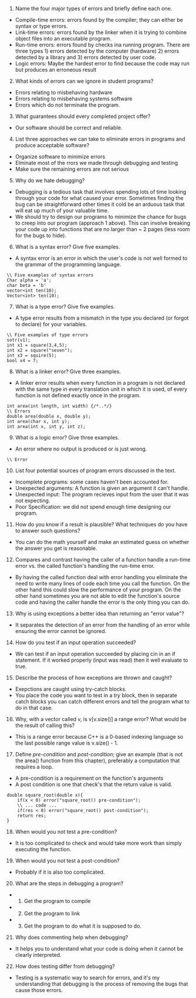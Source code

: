 1. Name the four major types of errors and briefly define each one.
+ Compile-time errors: errors found by the compiler; they can either be syntax or type errors.
+ Link-time errors: errors found by the linker when it is trying to combine object files into an executable program.
+ Run-time errors: errors found by checks ina  running program. There are three types 1) errors detected by the computer (hardware) 2) errors detected by a library and 3) errors detected by user code.
+ Logic errors: Maybe the hardest error to find because the code may run but produces an erroneous result



2. What kinds of errors can we ignore in student programs?
+ Errors relating to misbehaving hardware
+ Errors relating to misbehaving systems software
+ Errors which do not terminate the program.


3. What guarantees should every completed project offer?
+ Our software should be correct and reliable.


4. List three approaches we can take to eliminate errors in programs and produce acceptable software?
+ Organize software to minimize errors
+ Elminate most of the rrors we made through debugging and testing
+ Make sure the remaining errors are not serious

5. Why do we hate debugging?
+ Debugging is a tedious task that involves spending lots of time looking through your code for what caused your error. Sometimes finding the bug can be straightforward other times it cold be an arduous task that will eat up much of your valuable time. 
+ We should try to design our programs to minimize the chance for bugs to creep into our program (approach 1 above). This can involve breaking your code up into functions that are no larger than ~ 2 pages (less room for the bugs to hide).


6. What is a syntax error? Give five examples.
+ A syntax error is an error in which the user's code is not well formed to the grammar of the programming language.
```
\\ Five examples of syntax errors
Char alpha = 'a';
char beta = 'b'
vector<int ten(10);
Vector<int> ten(10);
```

7. What is a type error? Give five examples.
+ A type error results from a mismatch in the type you declared (or forgot to declare) for your variables.
```
\\ Five examples of type errors
sotr(v1);
int x1 = square(3,4,5);
int x2 = square("seven");
int x3 = squire(5);
bool x4 = 7;
```
8. What is a linker error? Give three examples.
+ A linker error results when every function in a program is not declared with the same type in every translation unit in which it is used, of every function is not defined exactly once in the program.
```
int area(int length, int width) {/*..*/}
\\ Errors
double area(double x, double y);
int area(char x, int y);
int area(int x, int y, int z);
```

9. What is a logic error? Give three examples.
+ An error where no output is produced or is just wrong.
```
\\ Error

```

10. List four potential sources of program errors discussed in the text.
+ Incomplete programs: some cases haven't been accounted for.
+ Unexpected arguments: A function is given an argument it can't handle.
+ Unexpected input: The program recieves input from the user that it was not expecting.
+ Poor Specification: we did not spend enough time designing our program.


11. How do you know if a result is plausible? What techniques do you have to answer such questions?
+ You can do the math yourself and make an estimated guess on whether the answer you get is reasonable. 

12. Compares and contrast having the caller of a function handle a run-time error vs. the called function's handling the run-time error.
+ By having the called function deal with error handling you eliminate the need to write many lines of code each time you call the function. On the other hand this could slow the performance of your program. On the other hand sometimes you are not able to edit the function's source code and having the caller handle the error is the only thing you can do.


13. Why is using exceptions a better idea than returning an "error value"?
+ It separates the detection of an error from the handling of an error while ensuring the error cannot be ignored. 


14. How do you test if an input operation succeeded?
+ We can test if an input operation succeeded by placing cin in an if statement. If it worked properly (input was read) then it well evaluate to true.

15. Describe the process of how exceptions are thrown and caught?
+ Exepctions are caught using try-catch blocks.
+ You place the code you want to test in a _try_ block, then in separate catch blocks you can catch different errors and tell the program what to do in that case. 

16. Why, with a vector called v, is v[v.size()] a range error? What would be the result of calling this?
+ This is a range error because C++ is a 0-based indexing language so the last possible range value is v.size() - 1.

17. Define _pre-condition_ and _post-condition_; give an example (that is not the area() function from this chapter), preferably a computation that requires a loop.
+ A pre-condition is a requirement on the function's arguments 
+ A post condition is one that check's that the return value is valid.
```
double square_root(double x){
    if(x < 0) error("square_root() pre-condition");
    \\ ... code ...
    if(res < 0) error("square_root() post-condition");
    return res;
}
```

18. When would you not test a pre-condition?
+ It is too complicated to check and would take more work than simply executing the function.

19. When would you not test a post-condition?
+ Probably if it is also too complicated.


20. What are the steps in debugging a program?
+ 1. Get the program to compile  
+ 2. Get the program to link 
+ 3. Get the program to do what it is supposed to do. 


21. Why does commenting help when debugging?
+ It helps you to understand what your code is doing when it cannot be clearly interpreted.

22. How does testing differ from debugging?
+ Testing is a systematic way to search for errors, and it's my understanding that debugging is the process of removing the bugs that cause those errors. 
